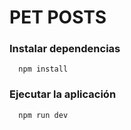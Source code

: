 # PET POSTS
### Instalar dependencias

```
  npm install
```

### Ejecutar la aplicación

```
  npm run dev
```
